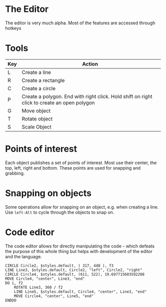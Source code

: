 The Editor
==========

The editor is very much alpha. Most of the features are accessed through hotkeys

# Tools

| Key | Action                                                                                      |
|-----|---------------------------------------------------------------------------------------------|
| L   | Create a line                                                                               |
| R   | Create a rectangle                                                                          |
| C   | Create a circle                                                                             |
| P   | Create a polygon. End with right click. Hold shift on right click to create an open polygon |
| G   | Move object                                                                                 |
| T   | Rotate object                                                                               |
| S   | Scale Object                                                                                |


# Points of interest

Each object publishes a set of points of interest. Most use their center, the top, left, right and bottom. These points
are used for snapping and grabbing.

# Snapping on objects

Some operations allow for snapping on an object, e.g. when creating a line. Use `left-Alt` to cycle through the objects
to snap on.

# Code editor

The code editor allows for directly manipulating the code - which defeats the purpose of this whole thing but helps with
development of the editor and the language.

```
CIRCLE Circle2, $styles.default, ( 317, 448 ), f3
LINE Line3, $styles.default, Circle2, "left", Circle2, "right"
CIRCLE Circle4, $styles.default, (611, 522), 19.697715603592208
MOVE Circle4, "center", Line3, "end"
DO i, f2
    ROTATE Line3, 360 / f2
    LINE Line5, $styles.default, Circle4, "center", Line3, "end"
    MOVE Circle4, "center", Line5, "end"
ENDDO
```
